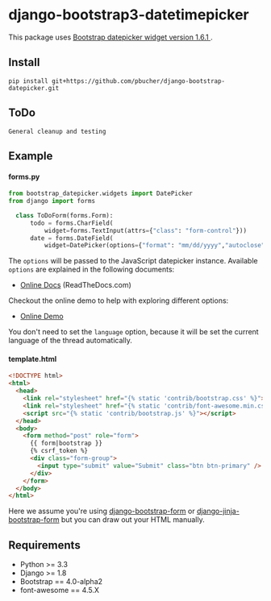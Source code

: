 # django-bootstrap3-datetimepicker

This package uses [Bootstrap datepicker widget version 1.6.1 ](https://github.com/eternicode/bootstrap-datepicker.git).

## Install

    pip install git+https://github.com/pbucher/django-bootstrap-datepicker.git

## ToDo

    General cleanup and testing

## Example

#### forms.py

```python
from bootstrap_datepicker.widgets import DatePicker
from django import forms

  class ToDoForm(forms.Form):
      todo = forms.CharField(
          widget=forms.TextInput(attrs={"class": "form-control"}))
      date = forms.DateField(
          widget=DatePicker(options={"format": "mm/dd/yyyy","autoclose": True}))

```

The `options` will be passed to the JavaScript datepicker instance. 
Available `options` are explained in the following documents:

* [Online Docs](http://bootstrap-datepicker.readthedocs.org/en/stable/) (ReadTheDocs.com)

Checkout the online demo to help with exploring different options:

* [Online Demo](http://eternicode.github.io/bootstrap-datepicker/)

You don't need to set the `language` option, 
because it will be set the current language of the thread automatically.

#### template.html

```html
<!DOCTYPE html>
<html>
  <head>
    <link rel="stylesheet" href="{% static 'contrib/bootstrap.css' %}">
    <link rel="stylesheet" href="{% static 'contrib/font-awesome.min.css' %}">
    <script src="{% static 'contrib/bootstrap.js' %}"></script>
  </head>
  <body>
    <form method="post" role="form">
      {{ form|bootstrap }}
      {% csrf_token %}
      <div class="form-group">
        <input type="submit" value="Submit" class="btn btn-primary" />
      </div>
    </form>
  </body>
</html>
```

Here we assume you're using [django-bootstrap-form](https://github.com/tzangms/django-bootstrap-form) or 
[django-jinja-bootstrap-form](https://github.com/samuelcolvin/django-jinja-bootstrap-form) but you can
draw out your HTML manually.

## Requirements

* Python >= 3.3
* Django >= 1.8
* Bootstrap == 4.0-alpha2
* font-awesome == 4.5.X
